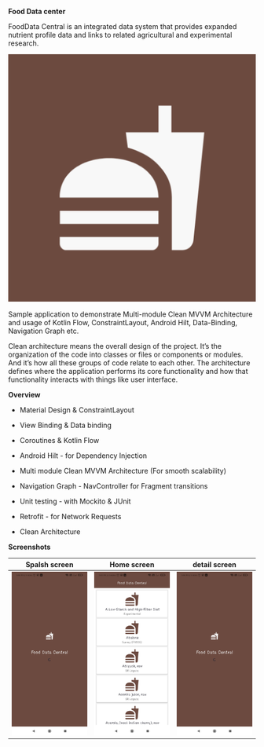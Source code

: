 **Food Data center**

FoodData Central is an integrated data system that provides expanded nutrient profile data and links to related agricultural and experimental research.


![This is an image](https://github.com/samadnk00/Food-Data-Central/blob/master/fdcentral-ui/src/main/ic_launcher-playstore.png)

Sample application to demonstrate Multi-module Clean MVVM Architecture and usage of Kotlin Flow, ConstraintLayout, Android Hilt, Data-Binding, Navigation Graph etc.

Clean architecture means the overall design of the project. It’s the organization of the code into classes or files or components or modules. And it’s how all these groups of code relate to each other. The architecture defines where the application performs its core functionality and how that functionality interacts with things like user interface.

**Overview**


- Material Design & ConstraintLayout
* View Binding & Data binding
+ Coroutines & Kotlin Flow
- Android Hilt - for Dependency Injection
* Multi module Clean MVVM Architecture (For smooth scalability)
+ Navigation Graph - NavController for Fragment transitions
- Unit testing - with Mockito & JUnit
* Retrofit - for Network Requests
+ Clean Architecture 

**Screenshots**

Spalsh screen             |  Home screen          |  detail screen
:-------------------------:|:-------------------------:|:-------------------------:
![This is an image](https://github.com/samadnk00/Food-Data-Central/blob/master/screenshots/Screenshot_1.jpg) | ![This is an image](https://github.com/samadnk00/Food-Data-Central/blob/master/screenshots/Screenshot_2.jpg)|![This is an image](https://github.com/samadnk00/Food-Data-Central/blob/master/screenshots/Screenshot_1.jpg)

